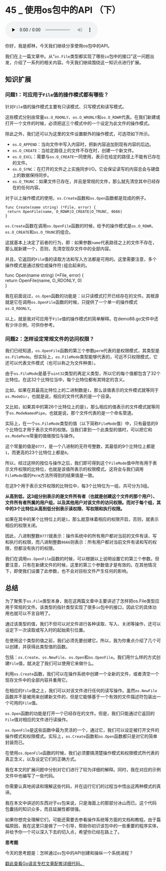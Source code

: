# 45 _ 使用os包中的API （下）

<audio id="audio" title="45 | 使用os包中的API （下）" controls="" preload="none"><source id="mp3" src="https://static001.geekbang.org/resource/audio/41/25/413105a082fb333eb4f2f3ce080d2c25.mp3"></audio>

你好，我是郝林，今天我们继续分享使用os包中的API。

我们在上一篇文章中。从“`os.File`类型都实现了哪些`io`包中的接口”这一问题出发，介绍了一系列的相关内容。今天我们继续围绕这一知识点进行扩展。

## 知识扩展

### 问题1：可应用于`File`值的操作模式都有哪些？

针对`File`值的操作模式主要有只读模式、只写模式和读写模式。

这些模式分别由常量`os.O_RDONLY`、`os.O_WRONLY`和`os.O_RDWR`代表。在我们新建或打开一个文件的时候，必须把这三个模式中的一个设定为此文件的操作模式。

除此之外，我们还可以为这里的文件设置额外的操作模式，可选项如下所示。

- `os.O_APPEND`：当向文件中写入内容时，把新内容追加到现有内容的后边。
- `os.O_CREATE`：当给定路径上的文件不存在时，创建一个新文件。
- `os.O_EXCL`：需要与`os.O_CREATE`一同使用，表示在给定的路径上不能有已存在的文件。
- `os.O_SYNC`：在打开的文件之上实施同步I/O。它会保证读写的内容总会与硬盘上的数据保持同步。
- `os.O_TRUNC`：如果文件已存在，并且是常规的文件，那么就先清空其中已经存在的任何内容。

对于以上操作模式的使用，`os.Create`函数和`os.Open`函数都是现成的例子。

```
func Create(name string) (*File, error) {
 return OpenFile(name, O_RDWR|O_CREATE|O_TRUNC, 0666)
}

```

`os.Create`函数在调用`os.OpenFile`函数的时候，给予的操作模式是`os.O_RDWR`、`os.O_CREATE`和`os.O_TRUNC`的组合。

这就基本上决定了前者的行为，即：如果参数`name`代表路径之上的文件不存在，那么就新建一个，否则，先清空现存文件中的全部内容。

并且，它返回的`File`值的读取方法和写入方法都是可用的。这里需要注意，多个操作模式是通过按位或操作符`|`组合起来的。

func Open(name string) (*File, error) {<br/>
return OpenFile(name, O_RDONLY, 0)<br/>
}

我在前面说过，`os.Open`函数的功能是：以只读模式打开已经存在的文件。其根源就是它在调用`os.OpenFile`函数的时候，只提供了一个单一的操作模式`os.O_RDONLY`。

以上，就是我对可应用于`File`值的操作模式的简单解释。在demo88.go文件中还有少许示例，可供你参考。

### 问题2：怎样设定常规文件的访问权限？

我们已经知道，`os.OpenFile`函数的第三个参数`perm`代表的是权限模式，其类型是`os.FileMode`。但实际上，`os.FileMode`类型能够代表的，可远不只权限模式，它还可以代表文件模式（也可以称之为文件种类）。

由于`os.FileMode`是基于`uint32`类型的再定义类型，所以它的每个值都包含了32个比特位。在这32个比特位当中，每个比特位都有其特定的含义。

比如，如果在其最高比特位上的二进制数是`1`，那么该值表示的文件模式就等同于`os.ModeDir`，也就是说，相应的文件代表的是一个目录。

又比如，如果其中的第26个比特位上的是`1`，那么相应的值表示的文件模式就等同于`os.ModeNamedPipe`，也就是说，那个文件代表的是一个命名管道。

实际上，在一个`os.FileMode`类型的值（以下简称`FileMode`值）中，只有最低的9个比特位才用于表示文件的权限。当我们拿到一个此类型的值时，可以把它和`os.ModePerm`常量的值做按位与操作。

这个常量的值是`0777`，是一个八进制的无符号整数，其最低的9个比特位上都是`1`，而更高的23个比特位上都是`0`。

所以，经过这样的按位与操作之后，我们即可得到这个`FileMode`值中所有用于表示文件权限的比特位，也就是该值所表示的权限模式。这将会与我们调用`FileMode`值的`Perm`方法所得到的结果值是一致。

在这9个用于表示文件权限的比特位中，每3个比特位为一组，共可分为3组。

**从高到低，这3组分别表示的是文件所有者（也就是创建这个文件的那个用户）、文件所有者所属的用户组，以及其他用户对该文件的访问权限。而对于每个组，其中的3个比特位从高到低分别表示读权限、写权限和执行权限。**

如果在其中的某个比特位上的是`1`，那么就意味着相应的权限开启，否则，就表示相应的权限关闭。

因此，八进制整数`0777`就表示：操作系统中的所有用户都对当前的文件有读、写和执行的权限，而八进制整数`0666`则表示：所有用户都对当前文件有读和写的权限，但都没有执行的权限。

我们在调用`os.OpenFile`函数的时候，可以根据以上说明设置它的第三个参数。但要注意，只有在新建文件的时候，这里的第三个参数值才是有效的。在其他情况下，即使我们设置了此参数，也不会对目标文件产生任何的影响。

## 总结

为了聚焦于`os.File`类型本身，我在这两篇文章中主要讲述了怎样把os.File类型应用于常规的文件。该类型的指针类型实现了很多`io`包中的接口，因此它的具体功用也就可以不言自明了。

通过该类型的值，我们不但可以对文件进行各种读取、写入、关闭等操作，还可以设定下一次读取或写入时的起始索引位置。

在使用这个类型的值之前，我们必须先要创建它。所以，我为你重点介绍了几个可以创建，并获得此类型值的函数。

包括：`os.Create`、`os.NewFile`、`os.Open`和`os.OpenFile`。我们用什么样的方式创建`File`值，就决定了我们可以使用它来做什么。

利用`os.Create`函数，我们可以在操作系统中创建一个全新的文件，或者清空一个现存文件中的全部内容并重用它。

在相应的`File`值之上，我们可以对该文件进行任何的读写操作。虽然`os.NewFile`函数并不是被用来创建新文件的，但是它能够基于一个有效的文件描述符包装出一个可用的`File`值。

`os.Open`函数的功能是打开一个已经存在的文件。但是，我们只能通过它返回的`File`值对相应的文件进行读操作。

`os.OpenFile`是这些函数中最为灵活的一个，通过它，我们可以设定被打开文件的操作模式和权限模式。实际上，`os.Create`函数和`os.Open`函数都只是对它的简单封装而已。

在使用`os.OpenFile`函数的时候，我们必须要搞清楚操作模式和权限模式所代表的真正含义，以及设定它们的正确方式。

我在本文的扩展问题中分别对它们进行了较为详细的解释。同时，我在对应的示例文件中也编写了一些代码。

你需要认真地阅读和理解这些代码，并在运行它们的过程当中悟出这两种模式的真谛。

我在本文中讲述的东西对于`os`包来说，只是海面上的那部分冰山而已。这个代码包囊括的知识众多，而且延展性都很强。

如果你想完全理解它们，可能还需要去参看操作系统等方面的文档和教程。由于篇幅原因，我在这里只是做了一个引导，帮助你初识该包中的一些重要的程序实体，并给予你一个可以深入下去的切入点，希望你已经在路上了。

**思考题**

今天的思考题是：怎样通过`os`包中的API创建和操纵一个系统进程？

[戳此查看Go语言专栏文章配套详细代码。](https://github.com/hyper0x/Golang_Puzzlers)


